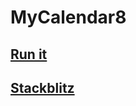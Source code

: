 # MyCalendar8

## [Run it](https://github-ftep5r.stackblitz.io/)
## [Stackblitz](https://stackblitz.com/github/kapit4n/calendar8)
